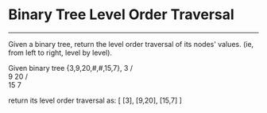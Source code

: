 # Binary Tree Level Order Traversal
---
Given a binary tree, return the level order traversal of its nodes' values. (ie, from left to right, level by level).

Given binary tree {3,9,20,#,#,15,7},
    3
   / \
  9  20
    /  \
   15   7

return its level order traversal as:
[
  [3],
  [9,20],
  [15,7]
]
